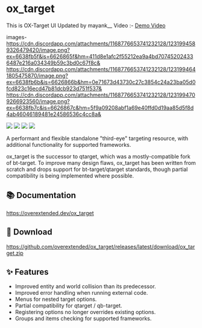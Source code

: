 # ox_target

This is OX-Target UI Updated by mayank__
Video :- [Demo Video](https://www.youtube.com/watch?v=fLl6vK991u0)

images-
https://cdn.discordapp.com/attachments/1168776653741232128/1231994589326479420/image.png?ex=6638fb5f&is=6626865f&hm=411d8e1afc2f55212ea9a4bd707452024336487e216a034349b59c3bd0c67f8c&
https://cdn.discordapp.com/attachments/1168776653741232128/1231994641805475870/image.png?ex=6638fb6b&is=6626866b&hm=0e71673d43730c27c3854c24a23ba05d0fcd823c16ecd47b81dcb923d751f537&
https://cdn.discordapp.com/attachments/1168776653741232128/1231994709266923560/image.png?ex=6638fb7c&is=6626867c&hm=5f9a09208abf1a69e40ffd0d19aa85d5f8d4ab46046189481e24586536c4cc8a&

![](https://img.shields.io/github/downloads/overextended/ox_target/total?logo=github)
![](https://img.shields.io/github/downloads/overextended/ox_target/latest/total?logo=github)
![](https://img.shields.io/github/contributors/overextended/ox_target?logo=github)
![](https://img.shields.io/github/v/release/overextended/ox_target?logo=github) 


A performant and flexible standalone "third-eye" targeting resource, with additional functionality for supported frameworks.

ox_target is the successor to qtarget, which was a mostly-compatible fork of bt-target.
To improve many design flaws, ox_target has been written from scratch and drops support for bt-target/qtarget standards, though partial compatibility is being implemented where possible.


## 📚 Documentation

https://overextended.dev/ox_target

## 💾 Download

https://github.com/overextended/ox_target/releases/latest/download/ox_target.zip

## ✨ Features

- Improved entity and world collision than its predecessor.
- Improved error handling when running external code.
- Menus for nested target options.
- Partial compatibility for qtarget / qb-target.
- Registering options no longer overrides existing options.
- Groups and items checking for supported frameworks.
